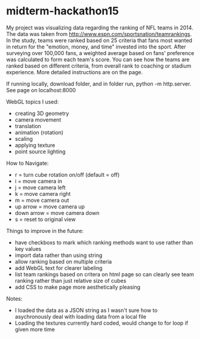 # midterm-hackathon15

My project was visualizing data regarding the ranking of NFL teams in 2014. The data was taken from http://www.espn.com/sportsnation/teamrankings. In the study, teams were ranked based on 25 criteria that fans most wanted in return for the "emotion, money, and time" invested into the sport. After surveying over 100,000 fans, a weighted average based on fans' preference was calculated to form each team's score. You can see how the teams are ranked based on different criteria, from overall rank to coaching or stadium experience. More detailed instructions are on the page.

If running locally, download folder, and in folder run, python -m http.server. See page on localhost:8000

WebGL topics I used:
- creating 3D geometry
- camera movement
- translation
- animation (rotation)
- scaling 
- applying texture
- point source lighting 

How to Navigate:
- r = turn cube rotation on/off (default = off)
- i = move camera in
- j = move camera left
- k = move camera right
- m = move camera out
- up arrow = move camera up
- down arrow = move camera down
- s = reset to original view

Things to improve in the future:
- have checkboxs to mark which ranking methods want to use rather than key values
- import data rather than using string
- allow ranking based on multiple criteria 
- add WebGL text for clearer labeling
- list team rankings based on critera on html page so can clearly see team ranking rather than just relative size of cubes
- add CSS to make page more aesthetically pleasing

Notes:
- I loaded the data as a JSON string as I wasn't sure how to asychronously deal with loading data from a local file
- Loading the textures currently hard coded, would change to for loop if given more time 